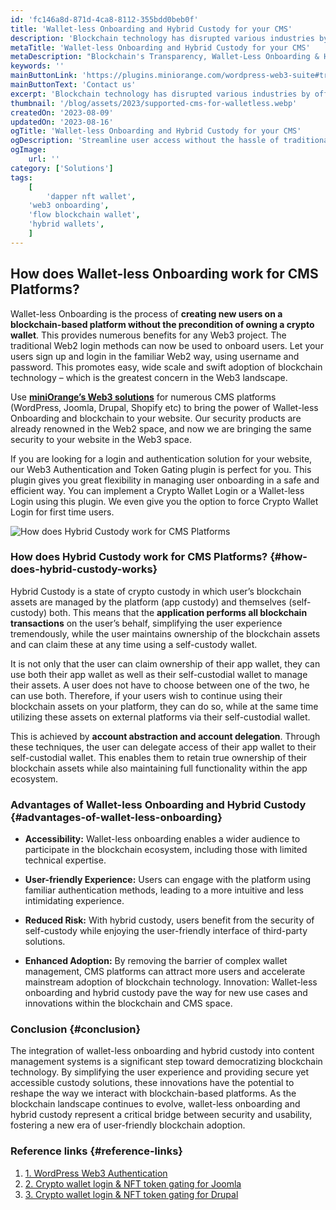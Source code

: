 ```yaml
---
id: 'fc146a8d-871d-4ca8-8112-355bdd0beb0f'
title: 'Wallet-less Onboarding and Hybrid Custody for your CMS'
description: 'Blockchain technology has disrupted various industries by offering decentralized and transparent solutions. However, the intricacies of managing wallets and private keys have been a barrier to entry for many potential users. Wallet-less onboarding and hybrid custody aim to eliminate these barriers while maintaining a high level of security.'
metaTitle: 'Wallet-less Onboarding and Hybrid Custody for your CMS'
metaDescription: "Blockchain's Transparency, Wallet-Less Onboarding & Hybrid Custody for User-Friendly Security. Explore Decentralized Solutions."
keywords: ''
mainButtonLink: 'https://plugins.miniorange.com/wordpress-web3-suite#trial-form'
mainButtonText: 'Contact us'
excerpt: 'Blockchain technology has disrupted various industries by offering decentralized and transparent solutions. However, the intricacies of managing wallets and private keys have been a barrier to entry for many potential users. Wallet-less onboarding and hybrid custody aim to eliminate these barriers while maintaining a high level of security.'
thumbnail: '/blog/assets/2023/supported-cms-for-walletless.webp'
createdOn: '2023-08-09'
updatedOn: '2023-08-16'
ogTitle: 'Wallet-less Onboarding and Hybrid Custody for your CMS'
ogDescription: 'Streamline user access without the hassle of traditional wallets, while ensuring the highest level of security through our innovative hybrid custody approach. '
ogImage:
    url: ''
category: ['Solutions']
tags:
    [
		'dapper nft wallet',
    'web3 onboarding',
    'flow blockchain wallet',
    'hybrid wallets',
    ]
---
```


## How does Wallet-less Onboarding work for CMS Platforms? 

Wallet-less Onboarding is the process of **creating new users on a blockchain-based platform without the precondition of owning a crypto wallet**. This provides numerous benefits for any Web3 project. The traditional Web2 login methods can now be used to onboard users. Let your users sign up and login in the familiar Web2 way, using username and password. This promotes easy, wide scale and swift adoption of blockchain technology – which is the greatest concern in the Web3 landscape.


Use [**miniOrange’s Web3 solutions**](https://plugins.miniorange.com/wordpress-web3-suite) for numerous CMS platforms (WordPress, Joomla, Drupal, Shopify etc) to bring the power of Wallet-less Onboarding and blockchain to your website. Our security products are already renowned in the Web2 space, and now we are bringing the same security to your website in the Web3 space.


If you are looking for a login and authentication solution for your website, our Web3 Authentication and Token Gating plugin is perfect for you. This plugin gives you great flexibility in managing user onboarding in a safe and efficient way. You can implement a Crypto Wallet Login or a Wallet-less Login using this plugin. We even give you the option to force Crypto Wallet Login for first time users.

![How does Hybrid Custody work for CMS Platforms](/blog/assets/2023/walletless-onboard-jurney.webp)


### How does Hybrid Custody work for CMS Platforms? {#how-does-hybrid-custody-works}

Hybrid Custody is a state of crypto custody in which user’s blockchain assets are managed by the platform (app custody) and themselves (self-custody) both. This means that the **application performs all blockchain transactions** on the user’s behalf, simplifying the user experience tremendously, while the user maintains ownership of the blockchain assets and can claim these at any time using a self-custody wallet.

It is not only that the user can claim ownership of their app wallet, they can use both their app wallet as well as their self-custodial wallet to manage their assets. A user does not have to choose between one of the two, he can use both. Therefore, if your users wish to continue using their blockchain assets on your platform, they can do so, while at the same time utilizing these assets on external platforms via their self-custodial wallet.

This is achieved by **account abstraction and account delegation**. Through these techniques, the user can delegate access of their app wallet to their self-custodial wallet. This enables them to retain true ownership of their blockchain assets while also maintaining full functionality within the app ecosystem.



### Advantages of Wallet-less Onboarding and Hybrid Custody {#advantages-of-wallet-less-onboarding}

- **Accessibility:**  Wallet-less onboarding enables a wider audience to participate in the blockchain ecosystem, including those with limited technical expertise.

- **User-friendly Experience:** Users can engage with the platform using familiar authentication methods, leading to a more intuitive and less intimidating experience.

-  **Reduced Risk:**  With hybrid custody, users benefit from the security of self-custody while enjoying the user-friendly interface of third-party solutions.

- **Enhanced Adoption:** By removing the barrier of complex wallet management, CMS platforms can attract more users and accelerate mainstream adoption of blockchain technology.
Innovation: Wallet-less onboarding and hybrid custody pave the way for new use cases and innovations within the blockchain and CMS space.

### Conclusion {#conclusion}

The integration of wallet-less onboarding and hybrid custody into content management systems is a significant step toward democratizing blockchain technology. By simplifying the user experience and providing secure yet accessible custody solutions, these innovations have the potential to reshape the way we interact with blockchain-based platforms. As the blockchain landscape continues to evolve, wallet-less onboarding and hybrid custody represent a critical bridge between security and usability, fostering a new era of user-friendly blockchain adoption.

### Reference links  {#reference-links}

1. [1. WordPress Web3 Authentication](https://plugins.miniorange.com/hubspot-page-restriction/)
2. [2. Crypto wallet login & NFT token gating for Joomla](https://plugins.miniorange.com/hubspot)
3. [3. Crypto wallet login & NFT token gating for Drupal](https://plugins.miniorange.com/hubspot-single-sign-on/)



